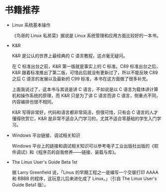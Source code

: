 # 书籍推荐

- Linux 系统基本操作

  《鸟哥的 Linux 私房菜》据说是 Linux 系统管理和应用方面比较好的一本书。

- K&R

  K&R 是公认的世界上最经典的 C 语言教程，这点毫无疑问。

  在 C 标准出台之前，K&R 第一版就是事实上的 C 标准。C89 标准出台之后，K&R 跟着标准推出了第二版，可惜此后就没有更新过了，所以不能反映 C89 之后 C 语言的发展以及最新的 C99 标准，本书在这方面做了很多补充。

  上面我说过了，这本书与其说是讲 C 语言，不如说是以 C 语言为载体讲计算机和操作系统的原理，而 K&R 只是为了讲 C 语言而讲 C 语言，侧重点不同，内容编排也很不相同。

  K&R 写得非常好，代码和语言都非常简洁，但很可惜，只有会 C 语言的人才懂得欣赏它，K&R 是非常不适合入门学习的，尤其不适合零基础的学生入门学习。

- Windows 平台链接、调试相关知识

  Windows 平台上的链接和调试相关知识可以参考电子工业出版社出版的《软件调试》和《程序员的自我修养——链接、装载与库》。

- The Linux User's Guide Beta 1st

  据 Larry Greenfield 说，「Linus 的早期工程之一是编写一个交替打印 AAAA 和 BBBB 的程序，这玩意儿后来进化成了 Linux。」（引自 The Linux User's Guide Beta1 版）。
